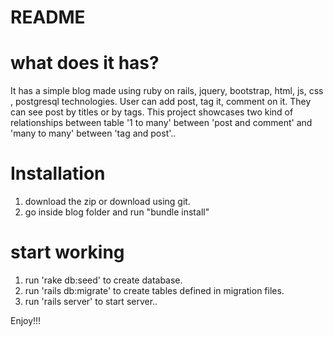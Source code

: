 # README
# what does it has?
It has a simple blog made using ruby on rails, jquery, bootstrap, html, js, css , postgresql technologies.
User can add post, tag it, comment on it.
They can see post by titles or by tags.
This project showcases two kind of relationships between table '1 to many' between 'post and comment' and 'many to many' between 'tag and post'..

# Installation

1. download the zip or download using git.
2. go inside blog folder and run "bundle install"

# start working
1. run 'rake db:seed' to create database.
2. run 'rails db:migrate' to create tables defined in migration files.
2. run 'rails server' to start server.. 


Enjoy!!!
